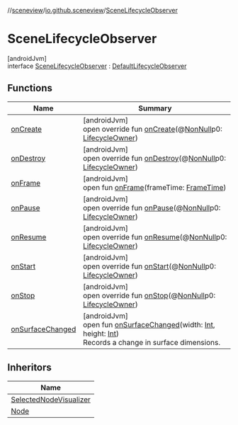//[sceneview](../../../index.md)/[io.github.sceneview](../index.md)/[SceneLifecycleObserver](index.md)

# SceneLifecycleObserver

[androidJvm]\
interface [SceneLifecycleObserver](index.md) : [DefaultLifecycleObserver](https://developer.android.com/reference/kotlin/androidx/lifecycle/DefaultLifecycleObserver.html)

## Functions

| Name | Summary |
|---|---|
| [onCreate](../../io.github.sceneview.node/-view-node/index.md#139941652%2FFunctions%2F-1571379623) | [androidJvm]<br>open override fun [onCreate](../../io.github.sceneview.node/-view-node/index.md#139941652%2FFunctions%2F-1571379623)(@[NonNull](https://developer.android.com/reference/kotlin/androidx/annotation/NonNull.html)p0: [LifecycleOwner](https://developer.android.com/reference/kotlin/androidx/lifecycle/LifecycleOwner.html)) |
| [onDestroy](index.md#1057561704%2FFunctions%2F-1571379623) | [androidJvm]<br>open override fun [onDestroy](index.md#1057561704%2FFunctions%2F-1571379623)(@[NonNull](https://developer.android.com/reference/kotlin/androidx/annotation/NonNull.html)p0: [LifecycleOwner](https://developer.android.com/reference/kotlin/androidx/lifecycle/LifecycleOwner.html)) |
| [onFrame](on-frame.md) | [androidJvm]<br>open fun [onFrame](on-frame.md)(frameTime: [FrameTime](../../io.github.sceneview.utils/-frame-time/index.md)) |
| [onPause](../../io.github.sceneview.node/-view-node/index.md#187777572%2FFunctions%2F-1571379623) | [androidJvm]<br>open override fun [onPause](../../io.github.sceneview.node/-view-node/index.md#187777572%2FFunctions%2F-1571379623)(@[NonNull](https://developer.android.com/reference/kotlin/androidx/annotation/NonNull.html)p0: [LifecycleOwner](https://developer.android.com/reference/kotlin/androidx/lifecycle/LifecycleOwner.html)) |
| [onResume](../../io.github.sceneview.node/-view-node/index.md#-1807945979%2FFunctions%2F-1571379623) | [androidJvm]<br>open override fun [onResume](../../io.github.sceneview.node/-view-node/index.md#-1807945979%2FFunctions%2F-1571379623)(@[NonNull](https://developer.android.com/reference/kotlin/androidx/annotation/NonNull.html)p0: [LifecycleOwner](https://developer.android.com/reference/kotlin/androidx/lifecycle/LifecycleOwner.html)) |
| [onStart](../../io.github.sceneview.node/-view-node/index.md#1240777104%2FFunctions%2F-1571379623) | [androidJvm]<br>open override fun [onStart](../../io.github.sceneview.node/-view-node/index.md#1240777104%2FFunctions%2F-1571379623)(@[NonNull](https://developer.android.com/reference/kotlin/androidx/annotation/NonNull.html)p0: [LifecycleOwner](https://developer.android.com/reference/kotlin/androidx/lifecycle/LifecycleOwner.html)) |
| [onStop](../../io.github.sceneview.node/-view-node/index.md#487071706%2FFunctions%2F-1571379623) | [androidJvm]<br>open override fun [onStop](../../io.github.sceneview.node/-view-node/index.md#487071706%2FFunctions%2F-1571379623)(@[NonNull](https://developer.android.com/reference/kotlin/androidx/annotation/NonNull.html)p0: [LifecycleOwner](https://developer.android.com/reference/kotlin/androidx/lifecycle/LifecycleOwner.html)) |
| [onSurfaceChanged](on-surface-changed.md) | [androidJvm]<br>open fun [onSurfaceChanged](on-surface-changed.md)(width: [Int](https://kotlinlang.org/api/latest/jvm/stdlib/kotlin/-int/index.html), height: [Int](https://kotlinlang.org/api/latest/jvm/stdlib/kotlin/-int/index.html))<br>Records a change in surface dimensions. |

## Inheritors

| Name |
|---|
| [SelectedNodeVisualizer](../../io.github.sceneview.interaction/-selected-node-visualizer/index.md) |
| [Node](../../io.github.sceneview.node/-node/index.md) |
